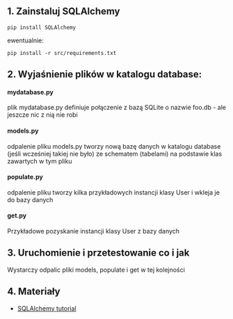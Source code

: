 ## 1. Zainstaluj SQLAlchemy

`pip install SQLAlchemy`

ewentualnie:

`pip install -r src/requirements.txt`

## 2. Wyjaśnienie plików w katalogu database:

#### mydatabase.py
plik mydatabase.py definiuje połączenie z bazą SQLite o nazwie foo.db - ale jeszcze nic z nią nie robi

#### models.py
odpalenie pliku models.py tworzy nową bazę danych w katalogu database (jeśli wcześniej takiej nie było) ze schematem (tabelami) na podstawie klas zawartych w tym pliku

#### populate.py
odpalenie pliku tworzy kilka przykładowych instancji klasy User i wkleja je do bazy danych

#### get.py
Przykładowe pozyskanie instancji klasy User z bazy danych

## 3. Uruchomienie i przetestowanie co i jak
Wystarczy odpalic pliki models, populate i get w tej kolejności

## 4. Materiały

* [SQLAlchemy tutorial](https://docs.sqlalchemy.org/en/14/orm/tutorial.html)